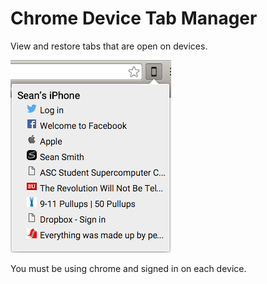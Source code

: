 # Chrome Device Tab Manager

View and restore tabs that are open on devices.

![In Action](images/example.png)

You must be using chrome and signed in on each device.